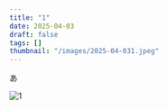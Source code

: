 ```yaml
---
title: "1"
date: 2025-04-03
draft: false
tags: []
thumbnail: "/images/2025-04-031.jpeg"
---
```


あ

![1](/images/2025-04-031.jpeg)